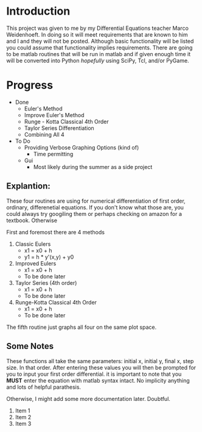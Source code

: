 # Introduction

This project was given to me by my Differential Equations teacher Marco Weidenhoeft. In doing so it will meet requirements that are known to him and I and they will not be posted. Although basic functionality will be listed you could assume that functionality implies requirements. There are going to be matlab routines that will be run in matlab and if given enough time it will be converted into Python *hopefully* using SciPy, Tcl, and/or PyGame.

# Progress
- Done
    - Euler's Method
    - Improve Euler's Method
    - Runge - Kotta Classical 4th Order
    - Taylor Series Differentiation
    - Combining All 4
- To Do
    - Providing Verbose Graphing Options (kind of)
        * Time permitting
    - Gui
        * Most likely during the summer as a side project

## Explantion:
These four routines are using for numerical differentiation of first order, ordinary, differenetial equations. If you don't know what those are, you could always try googiling them or perhaps checking on amazon for a textbook. Otherwise

First and foremost there are 4 methods
1. Classic Eulers
    * x1 = x0 + h
    * y1 = h * y'(x,y) + y0
2. Improved Eulers
    * x1 = x0 + h
    * To be done later
3. Taylor Series (4th order)
    * x1 = x0 + h
    * To be done later
4. Runge-Kotta Classical 4th Order
    * x1 = x0 + h
    * To be done later

The fifth routine just graphs all four on the same plot space. 

## Some Notes
These functions all take the same parameters: initial x, initial y, final x, step size. In that order. After entering these values you will then be prompted for you to input your first order differential. it is important to note that you **MUST** enter the equation with matlab syntax intact. No implicity anything and lots of helpful parathesis.

Otherwise, I might add some more documentation later. Doubtful.

1. Item 1
2. Item 2
3. Item 3